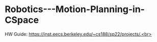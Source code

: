 # Robotics---Motion-Planning-in-CSpace

HW Guide: https://inst.eecs.berkeley.edu/~cs188/sp22/projects/.<br><br>
